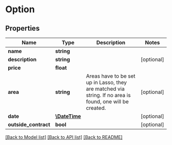 # Option

## Properties
Name | Type | Description | Notes
------------ | ------------- | ------------- | -------------
**name** | **string** |  | 
**description** | **string** |  | [optional] 
**price** | **float** |  | 
**area** | **string** | Areas have to be set up in Lasso, they are matched via string. If no area is found, one will be created. | [optional] 
**date** | [**\DateTime**](\DateTime.md) |  | [optional] 
**outside_contract** | **bool** |  | [optional] 

[[Back to Model list]](../README.md#documentation-for-models) [[Back to API list]](../README.md#documentation-for-api-endpoints) [[Back to README]](../README.md)


